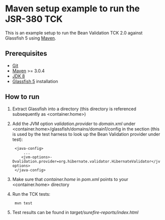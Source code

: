 # Maven setup example to run the JSR-380 TCK

This is an example setup to run the Bean Validation TCK 2.0 against Glassfish 5 using [Maven](https://maven.apache.org).

## Prerequisites

* [Git](http://git-scm.com)
* [Maven](https://maven.apache.org) >= 3.0.4
* [JDK 8](http://www.oracle.com/technetwork/java/javase/downloads/index.html)
* [Glassfish 5](https://javaee.github.io/glassfish/download) installation

## How to run

1. Extract Glassfish into a directory (this directory is referenced subsequently as <container.home>)
1. Add the JVM option _validation.provider_ to _domain.xml_ under <container.home>/glassfish/domains/domain1/config in
   the <java-config> section (this is used by the test harness to look up the Bean Validation provider under test):

        <java-config>
            ...
           <jvm-options>-Dvalidation.provider=org.hibernate.validator.HibernateValidator</jvm-options>
        </java-config>
1. Make sure that _container.home_ in _pom.xml_ points to your <container.home> directory
1. Run the TCK tests:

        mvn test
1. Test results can be found in _target/surefire-reports/index.html_

